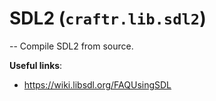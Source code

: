 # SDL2 (`craftr.lib.sdl2`)

-- Compile SDL2 from source.

__Useful links__:

- https://wiki.libsdl.org/FAQUsingSDL
